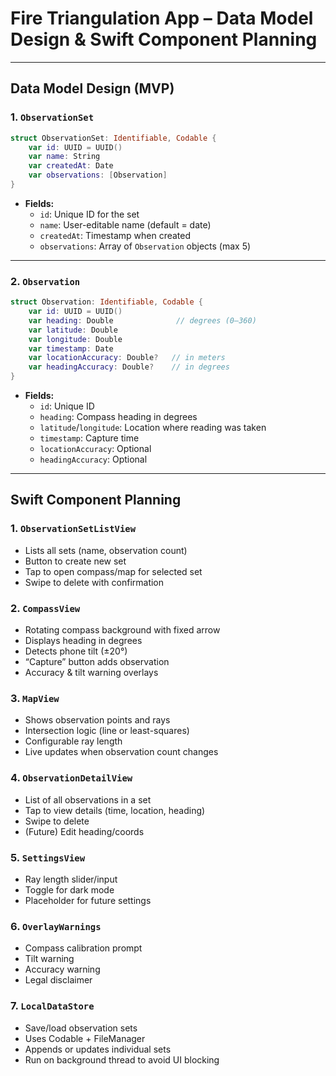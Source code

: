 # Fire Triangulation App – Data Model Design & Swift Component Planning

---

## Data Model Design (MVP)

### 1. `ObservationSet`

```swift
struct ObservationSet: Identifiable, Codable {
    var id: UUID = UUID()
    var name: String
    var createdAt: Date
    var observations: [Observation]
}
```

- **Fields:**
  - `id`: Unique ID for the set
  - `name`: User-editable name (default = date)
  - `createdAt`: Timestamp when created
  - `observations`: Array of `Observation` objects (max 5)

---

### 2. `Observation`

```swift
struct Observation: Identifiable, Codable {
    var id: UUID = UUID()
    var heading: Double              // degrees (0–360)
    var latitude: Double
    var longitude: Double
    var timestamp: Date
    var locationAccuracy: Double?   // in meters
    var headingAccuracy: Double?    // in degrees
}
```

- **Fields:**
  - `id`: Unique ID
  - `heading`: Compass heading in degrees
  - `latitude`/`longitude`: Location where reading was taken
  - `timestamp`: Capture time
  - `locationAccuracy`: Optional
  - `headingAccuracy`: Optional

---

## Swift Component Planning

### 1. `ObservationSetListView`

- Lists all sets (name, observation count)
- Button to create new set
- Tap to open compass/map for selected set
- Swipe to delete with confirmation

### 2. `CompassView`

- Rotating compass background with fixed arrow
- Displays heading in degrees
- Detects phone tilt (±20°)
- “Capture” button adds observation
- Accuracy & tilt warning overlays

### 3. `MapView`

- Shows observation points and rays
- Intersection logic (line or least-squares)
- Configurable ray length
- Live updates when observation count changes

### 4. `ObservationDetailView`

- List of all observations in a set
- Tap to view details (time, location, heading)
- Swipe to delete
- (Future) Edit heading/coords

### 5. `SettingsView`

- Ray length slider/input
- Toggle for dark mode
- Placeholder for future settings

### 6. `OverlayWarnings`

- Compass calibration prompt
- Tilt warning
- Accuracy warning
- Legal disclaimer

### 7. `LocalDataStore`

- Save/load observation sets
- Uses Codable + FileManager
- Appends or updates individual sets
- Run on background thread to avoid UI blocking
